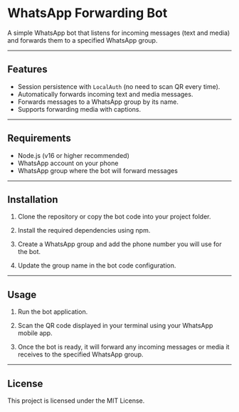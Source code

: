 # WhatsApp Forwarding Bot

A simple WhatsApp bot that listens for incoming messages (text and media) and forwards them to a specified WhatsApp group.

---

## Features

- Session persistence with `LocalAuth` (no need to scan QR every time).
- Automatically forwards incoming text and media messages.
- Forwards messages to a WhatsApp group by its name.
- Supports forwarding media with captions.

---

## Requirements

- Node.js (v16 or higher recommended)
- WhatsApp account on your phone
- WhatsApp group where the bot will forward messages

---

## Installation

1. Clone the repository or copy the bot code into your project folder.

2. Install the required dependencies using npm.

3. Create a WhatsApp group and add the phone number you will use for the bot.

4. Update the group name in the bot code configuration.

---

## Usage

1. Run the bot application.

2. Scan the QR code displayed in your terminal using your WhatsApp mobile app.

3. Once the bot is ready, it will forward any incoming messages or media it receives to the specified WhatsApp group.

---

## License

This project is licensed under the MIT License.
